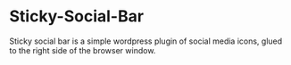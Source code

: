 Sticky-Social-Bar
=================

Sticky social bar is a simple wordpress plugin of social media icons, glued to the right side of the browser window.
